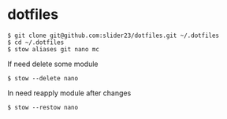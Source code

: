# dotfiles

    $ git clone git@github.com:slider23/dotfiles.git ~/.dotfiles
    $ cd ~/.dotfiles
    $ stow aliases git nano mc

If need delete some module

    $ stow --delete nano

In need reapply module after changes

    $ stow --restow nano
